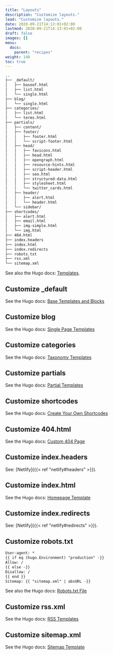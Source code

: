 ```yaml
---
title: "Layouts"
description: "Customize layouts."
lead: "Customize layouts."
date: 2020-09-21T14:13:01+02:00
lastmod: 2020-09-21T14:13:01+02:00
draft: false
images: []
menu: 
  docs:
    parent: "recipes"
weight: 140
toc: true
---
```


```bash
..
├── _default/
│   ├── baseof.html
│   ├── list.html
│   └── single.html
├── blog/
│   └── single.html
├── categories/
│   ├── list.html
│   └── terms.html
├── partials/
│   ├── content/
│   ├── footer/
│   │   ├── footer.html
│   │   └── script-footer.html
│   ├── head/
│   │   ├── favicons.html
│   │   ├── head.html
│   │   ├── opengraph.html
│   │   ├── resource-hints.html
│   │   ├── script-header.html
│   │   ├── seo.html
│   │   ├── structured-data.html
│   │   ├── stylesheet.html
│   │   └── twitter_cards.html
│   ├── header/
│   │   ├── alert.html
│   │   └── header.html
│   └── sidebar/
├── shortcodes/
│   ├── alert.html
│   ├── email.html
│   ├── img-simple.html
│   └── img.html
├── 404.html
├── index.headers
├── index.html
├── index.redirects
├── robots.txt
├── rss.xml
└── sitemap.xml
```

See also the Hugo docs: [Templates](https://gohugo.io/templates/).

## Customize _default

See the Hugo docs: [Base Templates and Blocks](https://gohugo.io/templates/base/)

## Customize blog

See the Hugo docs: [Single Page Templates](https://gohugo.io/templates/single-page-templates/)

## Customize categories

See the Hugo docs: [Taxonomy Templates](https://gohugo.io/templates/taxonomy-templates/)

## Customize partials

See the Hugo docs: [Partial Templates](https://gohugo.io/templates/partials/)

## Customize shortcodes

See the Hugo docs: [Create Your Own Shortcodes](https://gohugo.io/templates/shortcode-templates/)

## Customize 404.html

See the Hugo docs: [Custom 404 Page](https://gohugo.io/templates/404/)

## Customize index.headers

See: [Netlify]({{< ref "netlify#headers" >}}).

## Customize index.html

See the Hugo docs: [Homepage Template](https://gohugo.io/templates/homepage/)

## Customize index.redirects

See: [Netlify]({{< ref "netlify#redirects" >}}).

## Customize robots.txt

```txt
User-agent: *
{{ if eq (hugo.Environment) "production" -}}
Allow: /
{{ else -}}
Disallow: /
{{ end }}
Sitemap: {{ "sitemap.xml" | absURL -}}
```

See also the Hugo docs: [Robots.txt File](https://gohugo.io/templates/robots/)

## Customize rss.xml

See the Hugo docs: [RSS Templates](https://gohugo.io/templates/rss/)

## Customize sitemap.xml

See the Hugo docs: [Sitemap Template](https://gohugo.io/templates/sitemap-template/)
